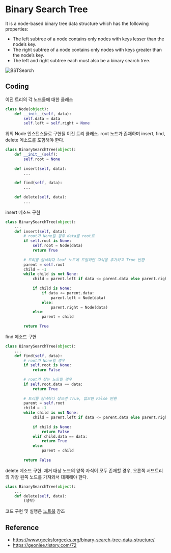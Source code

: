 # Binary Search Tree 
It is a node-based binary tree data structure which has the following properties:
- The left subtree of a node contains only nodes with keys lesser than the node’s key.
- The right subtree of a node contains only nodes with keys greater than the node’s key.
- The left and right subtree each must also be a binary search tree.

![BSTSearch](img/BSTSearch.png)

## Coding

이진 트리의 각 노드들에 대한 클래스
```Python
class Node(object):
    def __init__(self, data):
        self.data = data
        self.left = self.right = None
```

위의 Node 인스턴스들로 구현될 이진 트리 클래스. root 노드가 존재하며 insert, find, delete 메소드를 포함해야 한다.
```Python
class BinarySearchTree(object):
    def __init__(self):
        self.root = None
        
    def insert(self, data):
        ...
        
    def find(self, data):
        ...
        
    def delete(self, data):
        ...
```

insert 메소드 구현
```Python
class BinarySearchTree(object):
    ...
    def insert(self, data):        
        # root가 None일 경우 data를 root로
        if self.root is None:
            self.root = Node(data)
            return True
        
        # 트리를 탐색하다 leaf 노드에 도달하면 자식을 추가하고 True 반환
        parent = self.root
        child = -1
        while child is not None:
            child = parent.left if data <= parent.data else parent.right
            
            if child is None:
                if data <= parent.data:
                    parent.left = Node(data)
                else:
                    parent.right = Node(data)
            else:
                parent = child
                
        return True
```

find 메소드 구현
```Python
class BinarySearchTree(object):
    ...
    def find(self, data):
        # root가 None일 경우
        if self.root is None:
            return False
        
        # root가 찾는 노드일 경우
        if self.root.data == data:
            return True
        
        # 트리를 탐색하다 찾으면 True, 없으면 False 반환
        parent = self.root
        child = -1
        while child is not None:
            child = parent.left if data <= parent.data else parent.right
            
            if child is None:
                return False
            elif child.data == data:
                return True
            else:
                parent = child
                
        return False
```

delete 메소드 구현. 제거 대상 노드의 양쪽 자식이 모두 존재할 경우, 오른쪽 서브트리의 가장 왼쪽 노드를 가져와서 대체해야 한다.
```Python
class BinarySearchTree(object):
    ...
    def delete(self, data):
        (생략)
```

코드 구현 및 실행은 [노트북](bst.ipynb) 참조

## Reference
- https://www.geeksforgeeks.org/binary-search-tree-data-structure/
- https://geonlee.tistory.com/72
